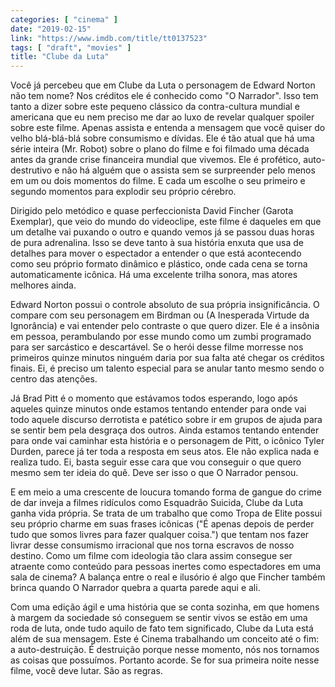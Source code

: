 ```yaml
---
categories: [ "cinema" ]
date: "2019-02-15"
link: "https://www.imdb.com/title/tt0137523"
tags: [ "draft", "movies" ]
title: "Clube da Luta"
---
```

Você já percebeu que em Clube da Luta o personagem de Edward Norton não tem nome? Nos créditos ele é conhecido como "O Narrador". Isso tem tanto a dizer sobre este pequeno clássico da contra-cultura mundial e americana que eu nem preciso me dar ao luxo de revelar qualquer spoiler sobre este filme. Apenas assista e entenda a mensagem que você quiser do velho blá-blá-blá sobre consumismo e dívidas. Ele é tão atual que há uma série inteira (Mr. Robot) sobre o plano do filme e foi filmado uma década antes da grande crise financeira mundial que vivemos. Ele é profético, auto-destrutivo e não há alguém que o assista sem se surpreender pelo menos em um ou dois momentos do filme. E cada um escolhe o seu primeiro e segundo momentos para explodir seu próprio cérebro.

Dirigido pelo metódico e quase perfeccionista David Fincher (Garota Exemplar), que veio do mundo do videoclipe, este filme é daqueles em que um detalhe vai puxando o outro e quando vemos já se passou duas horas de pura adrenalina. Isso se deve tanto à sua história enxuta que usa de detalhes para mover o espectador a entender o que está acontecendo como seu próprio formato dinâmico e plástico, onde cada cena se torna automaticamente icônica. Há uma excelente trilha sonora, mas atores melhores ainda.

Edward Norton possui o controle absoluto de sua própria insignificância. O compare com seu personagem em Birdman ou (A Inesperada Virtude da Ignorância) e vai entender pelo contraste o que quero dizer. Ele é a insônia em pessoa, perambulando por esse mundo como um zumbi programado para ser sarcástico e descartável. Se o herói desse filme morresse nos primeiros quinze minutos ninguém daria por sua falta até chegar os créditos finais. Ei, é preciso um talento especial para se anular tanto mesmo sendo o centro das atenções.

Já Brad Pitt é o momento que estávamos todos esperando, logo após aqueles quinze minutos onde estamos tentando entender para onde vai todo aquele discurso derrotista e patético sobre ir em grupos de ajuda para se sentir bem pela desgraça dos outros. Ainda estamos tentando entender para onde vai caminhar esta história e o personagem de Pitt, o icônico Tyler Durden, parece já ter toda a resposta em seus atos. Ele não explica nada e realiza tudo. Ei, basta seguir esse cara que vou conseguir o que quero mesmo sem ter ideia do quê. Deve ser isso o que O Narrador pensou.

E em meio a uma crescente de loucura tomando forma de gangue do crime de dar inveja a filmes ridículos como Esquadrão Suicida, Clube da Luta ganha vida própria. Se trata de um trabalho que como Tropa de Elite possui seu próprio charme em suas frases icônicas ("É apenas depois de perder tudo que somos livres para fazer qualquer coisa.") que tentam nos fazer livrar desse consumismo irracional que nos torna escravos de nosso destino. Como um filme com ideologia tão clara assim consegue ser atraente como conteúdo para pessoas inertes como espectadores em uma sala de cinema? A balança entre o real e ilusório é algo que Fincher também brinca quando O Narrador quebra a quarta parede aqui e ali.

Com uma edição ágil e uma história que se conta sozinha, em que homens à margem da sociedade só conseguem se sentir vivos se estão em uma roda de luta, onde tudo aquilo de fato tem significado, Clube da Luta está além de sua mensagem. Este é Cinema trabalhando um conceito até o fim: a auto-destruição. É destruição porque nesse momento, nós nos tornamos as coisas que possuímos. Portanto acorde. Se for sua primeira noite nesse filme, você deve lutar. São as regras.
